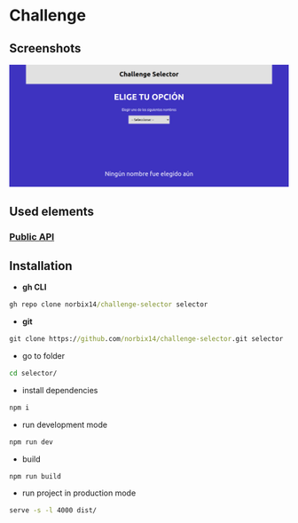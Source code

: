 # Challenge

## Screenshots

![Home](screenshots/home.png "Home")

## Used elements

### [Public API](https://jsonplaceholder.typicode.com "JSONPlaceholder")

## Installation

* **gh CLI**

```cmd
gh repo clone norbix14/challenge-selector selector
```

* **git**

```cmd
git clone https://github.com/norbix14/challenge-selector.git selector
```

* go to folder

```cmd
cd selector/
```

* install dependencies

```cmd
npm i
```

* run development mode

```cmd
npm run dev
```

* build

```cmd
npm run build
```

* run project in production mode

```cmd
serve -s -l 4000 dist/
```
